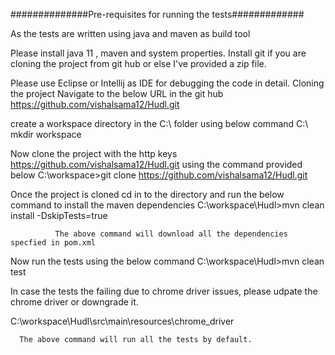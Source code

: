 ##############Pre-requisites for running the tests#############

As the tests are written using java and maven as build tool

Please install java 11 , maven and system properties. Install git if you are cloning the project from git hub or else I've provided a zip file.

Please use Eclipse or Intellij as IDE for debugging the code in detail. Cloning the project Navigate to the below URL in the git hub https://github.com/vishalsama12/Hudl.git

create a workspace directory in the C:\ folder using below command C:\ mkdir workspace

Now clone the project with the http keys https://github.com/vishalsama12/Hudl.git using the command provided below C:\workspace>git clone https://github.com/vishalsama12/Hudl.git

Once the project is cloned cd in to the directory and run the below command to install the maven dependencies C:\workspace\Hudl>mvn clean install -DskipTests=true

              The above command will download all the dependencies specfied in pom.xml
Now run the tests using the below command C:\workspace\Hudl>mvn clean test

In case the tests the failing due to chrome driver issues, please udpate the chrome driver or downgrade it.

C:\workspace\Hudl\src\main\resources\chrome_driver

      The above command will run all the tests by default.